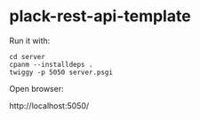 # plack-rest-api-template

Run it with:

```
cd server
cpanm --installdeps .
twiggy -p 5050 server.psgi
```

Open browser:

http://localhost:5050/
